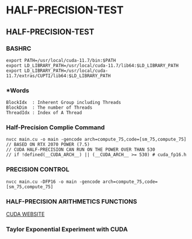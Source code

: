 # HALF-PRECISION-TEST
## HALF-PRECISION-TEST

### BASHRC

    export PATH=/usr/local/cuda-11.7/bin:$PATH
    export LD_LIBRARY_PATH=/usr/local/cuda-11.7/lib64:$LD_LIBRARY_PATH
    export LD_LIBRARY_PATH=/usr/local/cuda-11.7/extras/CUPTI/lib64:$LD_LIBRARY_PATH


### *Words
    
    BlockIdx  : Inherent Group including Threads
    BlockDim  : The number of Threads
    ThreadIdx : Index of A Thread

### Half-Precision Complie Command

    nvcc main.cu -o main -gencode arch=compute_75,code=[sm_75,compute_75]
    // BASED ON RTX 2070 POWER (7.5)
    // CUDA HALF-PRECISION CAN RUN ON THE POWER OVER THAN 530
    // if !defined(__CUDA_ARCH__) || (__CUDA_ARCH__ >= 530) # cuda_fp16.h
    
### PRECISION CONTROL

    nvcc main.cu -DFP16 -o main -gencode arch=compute_75,code=[sm_75,compute_75]


### HALF-PRECISION ARITHMETICS FUNCTIONS

[CUDA WEBSITE](https://docs.nvidia.com/cuda/cuda-math-api/group__CUDA__MATH____HALF__ARITHMETIC.html#group__CUDA__MATH____HALF__ARITHMETIC)    

### Taylor Exponential Experiment with CUDA
